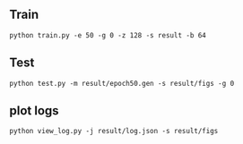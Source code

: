 ## Train
`python train.py -e 50 -g 0 -z 128 -s result -b 64`

## Test
`python test.py -m result/epoch50.gen -s result/figs -g 0`

## plot logs
`python view_log.py -j result/log.json -s result/figs`
